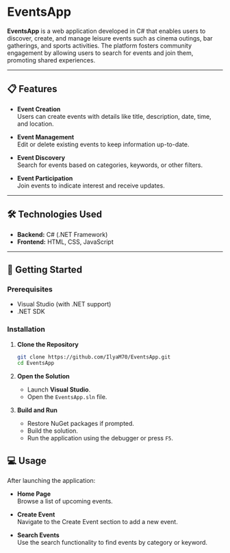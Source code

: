 # EventsApp

**EventsApp** is a web application developed in C# that enables users to discover, create, and manage leisure events such as cinema outings, bar gatherings, and sports activities. The platform fosters community engagement by allowing users to search for events and join them, promoting shared experiences.

---

## 📋 Features

- **Event Creation**  
  Users can create events with details like title, description, date, time, and location.

- **Event Management**  
  Edit or delete existing events to keep information up-to-date.

- **Event Discovery**  
  Search for events based on categories, keywords, or other filters.

- **Event Participation**  
  Join events to indicate interest and receive updates.

---

## 🛠️ Technologies Used

- **Backend:** C# (.NET Framework)  
- **Frontend:** HTML, CSS, JavaScript

---


## 🚀 Getting Started

### Prerequisites

- Visual Studio (with .NET support)  
- .NET SDK

### Installation

1. **Clone the Repository**  
   ```bash
   git clone https://github.com/IlyaM70/EventsApp.git
   cd EventsApp

2. **Open the Solution**  
   - Launch **Visual Studio**.  
   - Open the `EventsApp.sln` file.

3. **Build and Run**  
   - Restore NuGet packages if prompted.  
   - Build the solution.  
   - Run the application using the debugger or press `F5`.

## 💻 Usage

After launching the application:

- **Home Page**  
  Browse a list of upcoming events.

- **Create Event**  
  Navigate to the Create Event section to add a new event.

- **Search Events**  
  Use the search functionality to find events by category or keyword.



